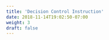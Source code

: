 ```yaml
---
title: 'Decision Control Instruction'
date: 2018-11-14T19:02:50-07:00
weight: 3
draft: false
---
```


